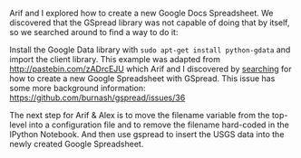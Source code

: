 Arif and I explored how to create a new Google Docs Spreadsheet. We
discovered that the GSpread library was not capable of doing that by
itself, so we searched around to find a way to do it:

Install the Google Data library with `sudo apt-get install
python-gdata` and import the client library. This example was adapted
from http://pastebin.com/zADrcEJU which Arif and I discovered by
[searching](https://www.google.com/search?q=gspread+create+new+spreadsheet&oq=gspread+create+new+spreadsheet&aqs=chrome..69i57.4899j0j1&sourceid=chrome&ie=UTF-8)
for how to create a new Google Spreadsheet with GSpread. This issue
has some more background information:
https://github.com/burnash/gspread/issues/36

The next step for Arif & Alex is to move the filename variable from
the top-level into a configuration file and to remove the filename
hard-coded in the IPython Notebook. And then use gspread to insert the
USGS data into the newly created Google Spreadsheet.
